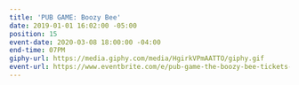 ```yaml
---
title: 'PUB GAME: Boozy Bee'
date: 2019-01-01 16:02:00 -05:00
position: 15
event-date: 2020-03-08 18:00:00 -04:00
end-time: 07PM
giphy-url: https://media.giphy.com/media/HgirkVPmAATTO/giphy.gif
event-url: https://www.eventbrite.com/e/pub-game-the-boozy-bee-tickets-97013805905
---
```


